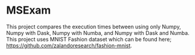 # MSExam

This project compares the execution times between using only Numpy, Numpy with Dask, Numpy with Numba, and Numpy with Dask and Numba.
This project uses MNIST Fashion dataset which can be found here; https://github.com/zalandoresearch/fashion-mnist.
